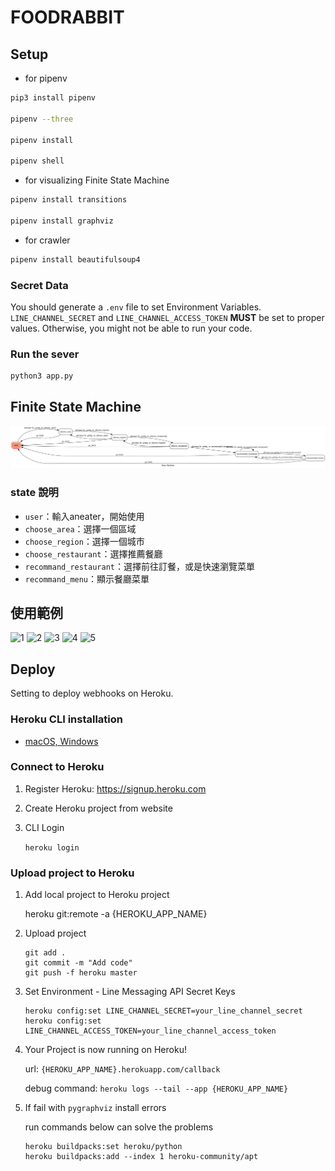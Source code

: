 # FOODRABBIT

## Setup

* for pipenv
```sh
pip3 install pipenv

pipenv --three

pipenv install

pipenv shell
```

* for visualizing Finite State Machine
```sh
pipenv install transitions

pipenv install graphviz
```


* for crawler
```sh
pipenv install beautifulsoup4
```
### Secret Data
You should generate a `.env` file to set Environment Variables.
`LINE_CHANNEL_SECRET` and `LINE_CHANNEL_ACCESS_TOKEN` **MUST** be set to proper values.
Otherwise, you might not be able to run your code.

### Run the sever

```sh
python3 app.py
```

## Finite State Machine
![fsm](./fsm.png)

### state 說明
* `user`：輸入aneater，開始使用
* `choose_area`：選擇一個區域
* `choose_region`：選擇一個城市
* `choose_restaurant`：選擇推薦餐廳
* `recommand_restaurant`：選擇前往訂餐，或是快速瀏覽菜單
* `recommand_menu`：顯示餐廳菜單

## 使用範例
![1](https://user-images.githubusercontent.com/57171538/148490575-dbe0e735-959f-41a4-ab74-1ca5859b6ce9.jpg)
![2](https://user-images.githubusercontent.com/57171538/148490584-8c6b3ea6-e81d-44cb-af8e-242e25908153.jpg)
![3](https://user-images.githubusercontent.com/57171538/148490592-fb49bb29-263f-4998-a05e-1c47cd3dd371.jpg)
![4](https://user-images.githubusercontent.com/57171538/148490598-80e8a27b-9b97-400a-80eb-af8dd3a55dc4.jpg)
![5](https://user-images.githubusercontent.com/57171538/148490605-1c66e9fd-153d-4a28-aea3-c1f1bdb1f0a8.jpg)


## Deploy
Setting to deploy webhooks on Heroku.

### Heroku CLI installation

* [macOS, Windows](https://devcenter.heroku.com/articles/heroku-cli)



### Connect to Heroku

1. Register Heroku: https://signup.heroku.com

2. Create Heroku project from website

3. CLI Login

	`heroku login`

### Upload project to Heroku

1. Add local project to Heroku project

	heroku git:remote -a {HEROKU_APP_NAME}

2. Upload project

	```
	git add .
	git commit -m "Add code"
	git push -f heroku master
	```

3. Set Environment - Line Messaging API Secret Keys

	```
	heroku config:set LINE_CHANNEL_SECRET=your_line_channel_secret
	heroku config:set LINE_CHANNEL_ACCESS_TOKEN=your_line_channel_access_token
	```

4. Your Project is now running on Heroku!

	url: `{HEROKU_APP_NAME}.herokuapp.com/callback`

	debug command: `heroku logs --tail --app {HEROKU_APP_NAME}`

5. If fail with `pygraphviz` install errors

	run commands below can solve the problems
	```
	heroku buildpacks:set heroku/python
	heroku buildpacks:add --index 1 heroku-community/apt
	```

